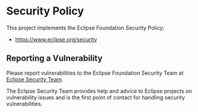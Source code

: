 # Security Policy

This project implements the Eclipse Foundation Security Policy:

* https://www.eclipse.org/security

## Reporting a Vulnerability

Please report vulnerabilities to the Eclipse Foundation Security Team at
[Eclipse Security Team](mailto:security@eclipse.org).

The Eclipse Security Team provides help and advice to Eclipse projects
on vulnerability issues and is the first point of contact
for handling security vulnerabilities.
